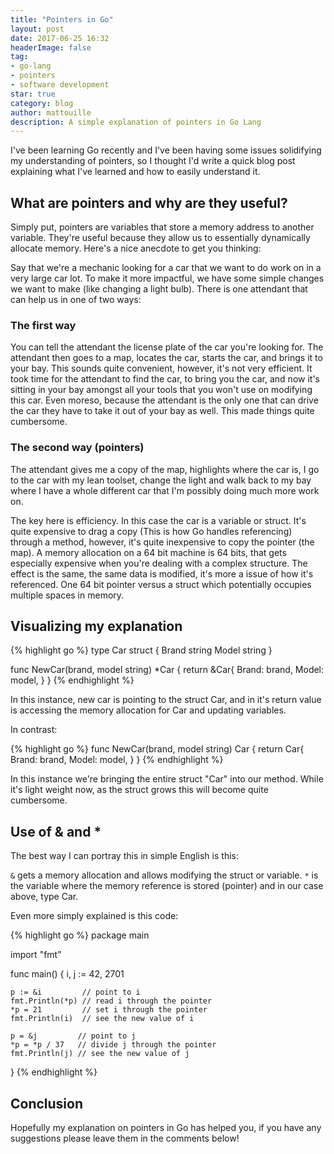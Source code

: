 ```yaml
---
title: "Pointers in Go"
layout: post
date: 2017-06-25 16:32
headerImage: false
tag:
- go-lang
- pointers
- software development
star: true
category: blog
author: mattouille
description: A simple explanation of pointers in Go Lang
---
```


I've been learning Go recently and I've been having some issues solidifying my understanding of pointers, so I thought I'd write a quick blog post explaining what I've learned and how to easily understand it.

## What are pointers and why are they useful?

Simply put, pointers are variables that store a memory address to another variable. They're useful because they allow us to essentially dynamically allocate memory. Here's a nice anecdote to get you thinking:

Say that we're a mechanic looking for a car that we want to do work on in a very large car lot. To make it more impactful, we have some simple changes we want to make (like changing a light bulb). There is one attendant that can help us in one of two ways:

### The first way
You can tell the attendant the license plate of the car you're looking for. The attendant then goes to a map, locates the car, starts the car, and brings it to your bay. This sounds quite convenient, however, it's not very efficient. It took time for the attendant to find the car, to bring you the car, and now it's sitting in your bay amongst all your tools that you won't use on modifying this car. Even moreso, because the attendant is the only one that can drive the car they have to take it out of your bay as well. This made things quite cumbersome.

### The second way (pointers)

The attendant gives me a copy of the map, highlights where the car is, I go to the car with my lean toolset, change the light and walk back to my bay where I have a whole different car that I'm possibly doing much more work on.

The key here is efficiency. In this case the car is a variable or struct. It's quite expensive to drag a copy (This is how Go handles referencing) through a method, however, it's quite inexpensive to copy the pointer (the map). A memory allocation on a 64 bit machine is 64 bits, that gets especially expensive when you're dealing with a complex structure. The effect is the same, the same data is modified, it's more a issue of how it's referenced. One 64 bit pointer versus a struct which potentially occupies multiple spaces in memory.

## Visualizing my explanation

{% highlight go %}
type Car struct {
  Brand string
  Model string
}

func NewCar(brand, model string) *Car {
  return &Car{
    Brand: brand,
    Model: model,
  }
}
{% endhighlight %}

In this instance, new car is pointing to the struct Car, and in it's return value is accessing the memory allocation for Car and updating variables.

In contrast:

{% highlight go %}
func NewCar(brand, model string) Car {
  return Car{
    Brand: brand,
    Model: model,
  }
}
{% endhighlight %}

In this instance we're bringing the entire struct "Car" into our method. While it's light weight now, as the struct grows this will become quite cumbersome.

## Use of & and *

The best way I can portray this in simple English is this:

`&` gets a memory allocation and allows modifying the struct or variable.
`*` is the variable where the memory reference is stored (pointer) and in our case above, type Car.

Even more simply explained is this code:

{% highlight go %}
package main

import "fmt"

func main() {
	i, j := 42, 2701

	p := &i         // point to i
	fmt.Println(*p) // read i through the pointer
	*p = 21         // set i through the pointer
	fmt.Println(i)  // see the new value of i

	p = &j         // point to j
	*p = *p / 37   // divide j through the pointer
	fmt.Println(j) // see the new value of j
}
{% endhighlight %}

## Conclusion

Hopefully my explanation on pointers in Go has helped you, if you have any suggestions please leave them in the comments below!

